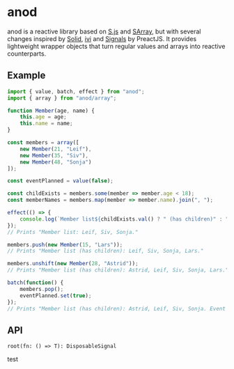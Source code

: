 # anod
anod is a reactive library based on [S.js](https://github.com/adamhaile/S) and [SArray](https://github.com/adamhaile/S-array), but with several changes inspired by [Solid](https://github.com/solidjs/solid), [ivi](https://github.com/localvoid/ivi) and [Signals](https://github.com/preactjs/signals) by PreactJS. It provides lightweight wrapper objects that turn regular values and arrays into reactive counterparts.
## Example
```js
import { value, batch, effect } from "anod";
import { array } from "anod/array";

function Member(age, name) {
    this.age = age;
    this.name = name;
}

const members = array([
    new Member(21, "Leif"),
    new Member(35, "Siv"),
    new Member(48, "Sonja")
]);

const eventPlanned = value(false);

const childExists = members.some(member => member.age < 18);
const memberNames = members.map(member => member.name).join(", ");

effect(() => {
    console.log(`Member list${childExists.val() ? " (has children)" : ""}: ${memberNames.val()}.${eventPlanned.val() ? " Event planned, stay tuned!" : ""}`);
});
// Prints "Member list: Leif, Siv, Sonja."

members.push(new Member(15, "Lars"));
// Prints "Member list (has children): Leif, Siv, Sonja, Lars."

members.unshift(new Member(28, "Astrid"));
// Prints "Member list (has children): Astrid, Leif, Siv, Sonja, Lars."

batch(function() {
    members.pop();
    eventPlanned.set(true);
});
// Prints "Member list (has children): Astrid, Leif, Siv, Sonja. Event planned, stay tuned!"
```
## API
`root(fn: () => T): DisposableSignal`

test